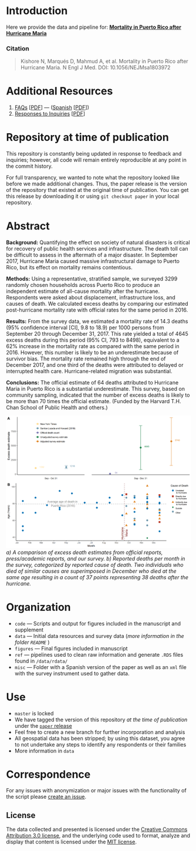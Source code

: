 # Introduction
Here we provide the data and pipeline for:  [**Mortality in Puerto Rico after Hurricane Maria**](https://www.nejm.org/doi/full/10.1056/NEJMsa1803972)

### Citation

> Kishore N, Marqués D, Mahmud A, et al. Mortality in Puerto Rico after Hurricane Maria. N Engl J Med. DOI: 10.1056/NEJMsa1803972

# Additional Resources 
1) [FAQs](https://github.com/c2-d2/pr_mort_official/blob/master/misc/faq.md) [[PDF](https://github.com/c2-d2/pr_mort_official/blob/master/misc/faq.pdf)]   —   ([Spanish](https://github.com/c2-d2/pr_mort_official/blob/master/misc/faq_sp.md) [[PDF](https://github.com/c2-d2/pr_mort_official/blob/master/misc/faq_sp.pdf)])
2) [Responses to Inquiries](https://htmlpreview.github.io/?https://github.com/c2-d2/pr_mort_official/blob/master/misc/inquiries.html) [[PDF](https://github.com/c2-d2/pr_mort_official/blob/master/misc/inquiries.pdf)]

# Repository at time of publication

This repository is constantly being updated in response to feedback and inquiries; however, all code will remain entirely reproducible at any point in the commit history.

For full transparency, we wanted to note what the repository looked like before we made additional changes. Thus, the paper release is the version of the repository that existed at the original time of publication. You can get this release by downloading it or using `git checkout paper` in your local repository.

# Abstract

**Background:** 
Quantifying the effect on society of natural disasters is critical for recovery of
public health services and infrastructure. The death toll can be difficult to
assess in the aftermath of a major disaster. In September 2017, Hurricane Maria
caused massive infrastructural damage to Puerto Rico, but its effect on mortality
remains contentious.

**Methods:**
Using a representative, stratified sample, we surveyed 3299 randomly chosen
households across Puerto Rico to produce an independent estimate of all-cause
mortality after the hurricane. Respondents were asked about displacement,
infrastructure loss, and causes of death. We calculated excess deaths by
comparing our estimated post-hurricane mortality rate with official rates for the
same period in 2016.

**Results:** 
From the survey data, we estimated a mortality rate of 14.3 deaths (95%
confidence interval [CI], 9.8 to 18.9) per 1000 persons from September 20
through December 31, 2017. This rate yielded a total of 4645 excess deaths
during this period (95% CI, 793 to 8498), equivalent to a 62% increase in the
mortality rate as compared with the same period in 2016. However, this
number is likely to be an underestimate because of survivor bias. The mortality
rate remained high through the end of December 2017, and one third of the
deaths were attributed to delayed or interrupted health care. Hurricane-related
migration was substantial.

**Conclusions:** 
The official estimate of 64 deaths attributed to Hurricane Maria in Puerto Rico
is a substantial underestimate. This survey, based on community sampling,
indicated that the number of excess deaths is likely to be more than 70 times
the official estimate. (Funded by the Harvard T.H. Chan School of Public
Health and others.)

![Main Figure](figures/deaths_in_pr.png "Main Figure")
*a) A comparison of excess death estimates from official reports, press/academic reports, and our survey. b) Reported deaths per month in the survey, categorized by reported cause of death. Two individuals who died of similar causes are superimposed in December who died at the same age resulting in a count of 37 points representing 38 deaths after the hurricane.*

# Organization
- `code`  — Scripts and output for figures included in the manuscript and supplement
- `data`  — Initial data resources and survey data (*more information in the folder `README`* )
- `figures` — Final figures included in manuscript
- `ref` — pipelines used to clean raw information and generate `.RDS` files found in `/data/rdata/`
- `misc` — Folder with a Spanish version of the paper as well as an `xml` file with the survey instrument used to gather data.

# Use
- `master` is locked 
- We have tagged the version of this repository *at the time of publication* under the [`paper` release](https://github.com/c2-d2/pr_mort_official/releases)
- Feel free to create a new branch for further incorporation and analysis  
- All geospatial data has been stripped; by using this dataset, you agree to not undertake any steps to identify any respondents or their families
- More information in `data`

# Correspondence
For any issues with anonymization or major issues with the functionality of the script please [create an issue](https://github.com/c2-d2/pr_mort_official/issues).

## License
The data collected and presented is licensed under the [Creative Commons Attribution 3.0 license](http://creativecommons.org/licenses/by/3.0/us/deed.en_US), and the underlying code used to format, analyze and display that content is licensed under the [MIT license](http://opensource.org/licenses/mit-license.php).
